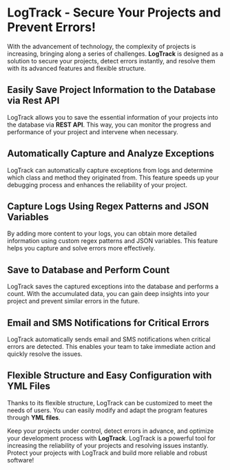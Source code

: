 # LogTrack - Secure Your Projects and Prevent Errors!

With the advancement of technology, the complexity of projects is increasing, bringing along a series of challenges. **LogTrack** is designed as a solution to secure your projects, detect errors instantly, and resolve them with its advanced features and flexible structure.

## Easily Save Project Information to the Database via Rest API
LogTrack allows you to save the essential information of your projects into the database via **REST API**. This way, you can monitor the progress and performance of your project and intervene when necessary.

## Automatically Capture and Analyze Exceptions
LogTrack can automatically capture exceptions from logs and determine which class and method they originated from. This feature speeds up your debugging process and enhances the reliability of your project.

## Capture Logs Using Regex Patterns and JSON Variables
By adding more content to your logs, you can obtain more detailed information using custom regex patterns and JSON variables. This feature helps you capture and solve errors more effectively.

## Save to Database and Perform Count
LogTrack saves the captured exceptions into the database and performs a count. With the accumulated data, you can gain deep insights into your project and prevent similar errors in the future.

## Email and SMS Notifications for Critical Errors
LogTrack automatically sends email and SMS notifications when critical errors are detected. This enables your team to take immediate action and quickly resolve the issues.

## Flexible Structure and Easy Configuration with YML Files
Thanks to its flexible structure, LogTrack can be customized to meet the needs of users. You can easily modify and adapt the program features through **YML files**.

Keep your projects under control, detect errors in advance, and optimize your development process with **LogTrack**. LogTrack is a powerful tool for increasing the reliability of your projects and resolving issues instantly. Protect your projects with LogTrack and build more reliable and robust software!

